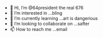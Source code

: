 - 👋 Hi, I’m @64president the real 676
- 👀 I’m interested in ...bling
- 🌱 I’m currently learning ...art is dangerious
- 💞️ I’m looking to collaborate on ...safter 
- 📫 How to reach me ...email 

<!---im a retard too  slow  need help tyty
64president/64president is a ✨ special ✨ repository because its `README.md` (this file) appears on your GitHub profile.
You can click the Preview link to take a look at your changes.
--->
